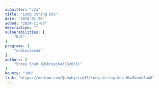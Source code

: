 ```yaml
---
submitter: "c2a"
title: "Long String DoS"
date: "2020-02-26"
added: "2024-11-03"
description: ""
vulnerabilities: [
    "DoS"
]
programs: [
    "undisclosed"
]
authors: [
    "Shrey Shah (@ShreySh43332033)"
]
bounty: "100"
link: "https://medium.com/@shahjerry33/long-string-dos-6ba8ceab3aa0"
---
```




